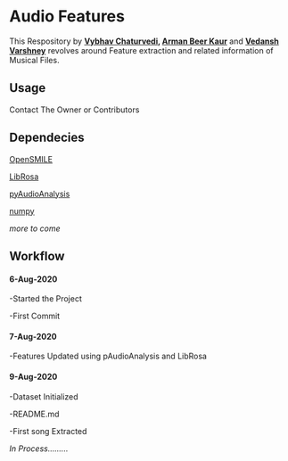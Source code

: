 # Audio Features

This Respository by __[Vybhav Chaturvedi](https://github.com/vybhav72954), [Arman Beer Kaur](https://github.com/armanbeer)__ and __[Vedansh Varshney](https://github.com/thedeadlymist)__ revolves around Feature extraction and related information of Musical Files.

## Usage

Contact The Owner or Contributors 


## Dependecies

[OpenSMILE](https://www.audeering.com/opensmile/)

[LibRosa](https://librosa.org/)

[pyAudioAnalysis](https://github.com/tyiannak/pyAudioAnalysis)

[numpy](https://numpy.org/)

_more to come_


## Workflow

#### 6-Aug-2020

-Started the Project

-First Commit

#### 7-Aug-2020

-Features Updated using pAudioAnalysis and LibRosa

#### 9-Aug-2020

-Dataset Initialized

-README.md

-First song Extracted

_In Process........._
